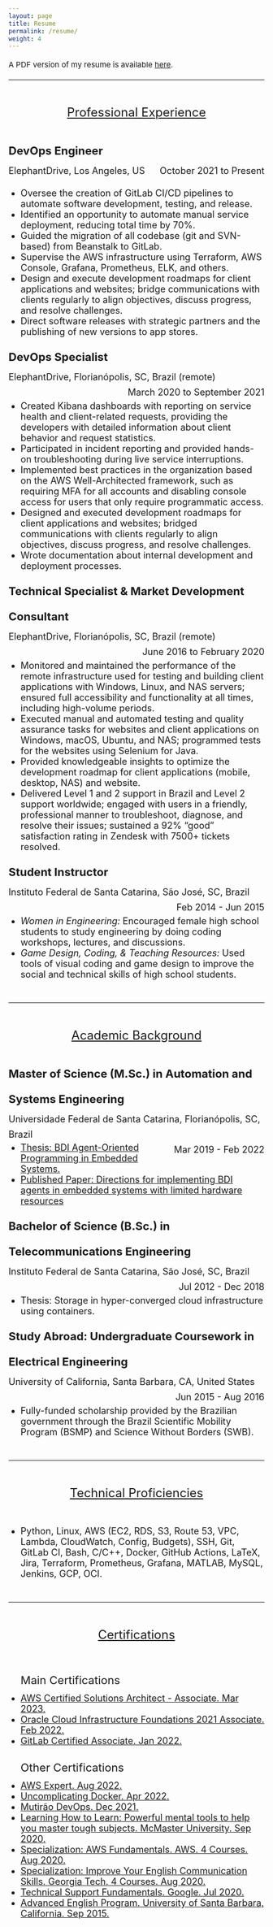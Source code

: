 ```yaml
---
layout: page
title: Resume
permalink: /resume/
weight: 4
---
```


<style>
p
{
  margin:0;
  padding:0;
  font-size:15px;
  line-height:30px;
}

pt
{
  line-height:100px;
  text-decoration: underline;
  font-size:24px; 
}

pp
{
  font-size:22px;
  line-height:50px;
}

ul li
{
 font-size:18px;
}

.alignleft {
	float: left;
  font-size:18px;
}

.alignright {
	float: right;
  font-size:18px;
}
</style>

A PDF version of my resume is available [here](../assets/Resume_MullerDosSantos_Matuzalem_DevEmail.pdf).

---

<center><pt>Professional Experience</pt></center>

<pp><strong>DevOps Engineer</strong></pp>
<div>
<p>
  <p class="alignleft">ElephantDrive, Los Angeles, US</p>
  <p class="alignright">October 2021 to Present</p>
</p>
<br>
</div>
<br>
<ul>
  <li>Oversee the creation of GitLab CI/CD pipelines to automate software development, testing, and release.</li>
  <li>Identified an opportunity to automate manual service deployment, reducing total time by 70%.</li>
  <li>Guided the migration of all codebase (git and SVN-based) from Beanstalk to GitLab.</li>
  <li>Supervise the AWS infrastructure using Terraform, AWS Console, Grafana, Prometheus, ELK, and others.</li>
  <li>Design and execute development roadmaps for client applications and websites; bridge communications with clients regularly to align objectives, discuss progress, and resolve challenges.</li>
  <li>Direct software releases with strategic partners and the publishing of new versions to app stores.</li>
</ul>

<pp><strong>DevOps Specialist</strong></pp>
<div>
<p>
  <p class="alignleft">ElephantDrive, Florianópolis, SC, Brazil (remote)</p>
  <p class="alignright">March 2020 to September 2021</p>
</p>
<br>
</div>
<br>
<ul>
  <li>Created Kibana dashboards with reporting on service health and client-related requests, providing the developers with detailed information about client behavior and request statistics.</li>
  <li>Participated in incident reporting and provided hands-on troubleshooting during live service interruptions.</li>
  <li>Implemented best practices in the organization based on the AWS Well-Architected framework, such as requiring MFA for all accounts and disabling console access for users that only require programmatic access.</li>
  <li>Designed and executed development roadmaps for client applications and websites; bridged communications with clients regularly to align objectives, discuss progress, and resolve challenges.</li>
  <li>Wrote documentation about internal development and deployment processes.</li>
</ul>

<pp><strong>Technical Specialist & Market Development Consultant</strong></pp>
<div>
<p>
  <p class="alignleft">ElephantDrive, Florianópolis, SC, Brazil (remote)</p>
  <p class="alignright">June 2016 to February 2020</p>
</p>
<br>
</div> 
<br>
<ul>
  <li>Monitored and maintained the performance of the remote infrastructure used for testing and building client applications with Windows, Linux, and NAS servers; ensured full accessibility and functionality at all times, including high-volume periods.</li>
  <li>Executed manual and automated testing and quality assurance tasks for websites and client applications on Windows, macOS, Ubuntu, and NAS; programmed tests for the websites using Selenium for Java.</li>
  <li>Provided knowledgeable insights to optimize the development roadmap for client applications (mobile, desktop, NAS) and website.</li>
  <li>Delivered Level 1 and 2 support in Brazil and Level 2 support worldwide; engaged with users in a friendly, professional manner to troubleshoot, diagnose, and resolve their issues; sustained a 92% “good” satisfaction rating in Zendesk with 7500+ tickets resolved.</li>
</ul>

<pp><strong>Student Instructor</strong></pp>
<div>
<p>
  <p class="alignleft">Instituto Federal de Santa Catarina, São José, SC, Brazil</p>
  <p class="alignright">Feb 2014 - Jun 2015</p>
</p>
<br>
</div> 
<br>
<ul>
  <li><i>Women in Engineering:</i> Encouraged female high school students to study engineering by doing coding workshops, lectures, and discussions.</li>
  <li><i>Game Design, Coding, & Teaching Resources:</i> Used tools of visual coding and game design to improve the social and technical skills of high school students.</li>
</ul>

<br>

----

<center><pt>Academic Background</pt></center>

<pp><strong>Master of Science (M.Sc.) in Automation and Systems Engineering</strong></pp>
<div>
<p>
  <p class="alignleft">Universidade Federal de Santa Catarina, Florianópolis, SC, Brazil</p>
  <p class="alignright">Mar 2019 - Feb 2022</p>
</p>
<br>
</div> 
<br>
<ul>
  <li><a target="_blank" rel="noopener noreferrer" href="https://repositorio.ufsc.br/handle/123456789/231270">Thesis: BDI Agent-Oriented Programming in Embedded Systems.</a></li>
  <li><a target="_blank" rel="noopener noreferrer" href="https://wesaac.ufsc.br/2021/wp-content/uploads/2021/07/Directions.for_.implementing.BDI_.agents.in_.embedded.systems.with_.limited.hardware.resources.pdf">Published Paper: Directions for implementing BDI agents in embedded systems with limited hardware resources</a></li>
</ul>

<pp><strong>Bachelor of Science (B.Sc.) in Telecommunications Engineering</strong></pp>
<div>
<p>
  <p class="alignleft">Instituto Federal de Santa Catarina, São José, SC, Brazil</p>
  <p class="alignright">Jul 2012 - Dec 2018</p>
</p>
<br>
</div> 
<br>
<ul>
    <li>Thesis: Storage in hyper-converged cloud infrastructure using containers.</li>
</ul>

<pp><strong>Study Abroad: Undergraduate Coursework in Electrical Engineering</strong></pp>
<div>
<p>
  <p class="alignleft">University of California, Santa Barbara, CA, United States</p>
  <p class="alignright">Jun 2015 - Aug 2016</p>
</p>
<br>
</div> 
<br>
<ul>
    <li>Fully-funded scholarship provided by the Brazilian government through the Brazil Scientific Mobility Program (BSMP) and Science Without Borders (SWB).
</li>
</ul>

<br>

----

<center><pt>Technical Proficiencies</pt></center>

<ul>
  <li>Python, Linux, AWS (EC2, RDS, S3, Route 53, VPC, Lambda, CloudWatch, Config, Budgets), SSH, Git, GitLab CI, Bash, C/C++, Docker, GitHub Actions, LaTeX, Jira, Terraform, Prometheus, Grafana, MATLAB, MySQL, Jenkins, GCP, OCI.</li>
</ul>

<br>

----
<center><pt>Certifications</pt></center>

<ul>
  <pp>Main Certifications</pp>
  <br>
  <li><a target="_blank" rel="noopener noreferrer" href="https://www.credly.com/badges/1e67f9a9-e81a-45ec-ac19-df3bab4a2b95">AWS Certified Solutions Architect - Associate. Mar 2023.</a></li>
  <li><a target="_blank" rel="noopener noreferrer" href="https://catalog-education.oracle.com/pls/certview/sharebadge?id=17517B9B14A755B1D7CD88250EEA9A835B981D69F2A6A48687F7CE1D882A0FD4">Oracle Cloud Infrastructure Foundations 2021 Associate. Feb 2022.</a></li>
  <li><a target="_blank" rel="noopener noreferrer" href="https://www.credly.com/badges/3a87086a-6c38-4460-8350-f31e644c94b9/public_url">GitLab Certified Associate. Jan 2022.</a></li>
  <br>
  <pp>Other Certifications</pp>
  <li><a target="_blank" rel="noopener noreferrer" href="https://www.credential.net/daf606ca-9530-4a28-98f9-3e93aca9be10">AWS Expert. Aug 2022.</a></li>
  <li><a target="_blank" rel="noopener noreferrer" href="https://www.credential.net/9e01a36b-eb84-44e2-8fdc-4037aee9d5d9">Uncomplicating Docker. Apr 2022.</a></li>
  <li><a target="_blank" rel="noopener noreferrer" href="https://www.credential.net/5b0f6fb0-b647-49f3-9f9f-5c773a922af9">Mutirão DevOps. Dec 2021.</a></li>
  <li><a target="_blank" rel="noopener noreferrer" href="https://www.coursera.org/account/accomplishments/verify/H6GV574HAYM2">Learning How to Learn: Powerful mental tools to help you master tough subjects. McMaster University. Sep 2020.</a></li>
  <li><a target="_blank" rel="noopener noreferrer" href="https://coursera.org/account/accomplishments/specialization/XAKPMPJ6FR92">Specialization: AWS Fundamentals. AWS. 4 Courses. Aug 2020.</a></li>
  <li><a target="_blank" rel="noopener noreferrer" href="https://coursera.org/account/accomplishments/specialization/PL43DCB7UUEP">Specialization: Improve Your English Communication Skills. Georgia Tech. 4 Courses. Aug 2020.</a></li>
  <li><a target="_blank" rel="noopener noreferrer" href="https://coursera.org/verify/KS86WDPBFACR">Technical Support Fundamentals. Google. Jul 2020.</a></li>
  <li><a target="_blank" rel="noopener noreferrer" href="https://professional.ucsb.edu/">Advanced English Program. University of Santa Barbara, California. Sep 2015.</a></li>
</ul>
